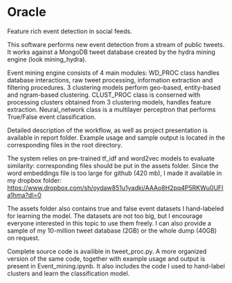 Oracle
=========

Feature rich event detection in social feeds.

This software performs new event detection from a stream of public tweets.
It works against a MongoDB tweet database created by the hydra mining engine (look mining_hydra).

Event mining engine consists of 4 main modules:
WD_PROC class handles database interactions, raw tweet processing, information extraction and filtering procedures.
3 clustering models perform geo-based, entity-based and ngram-based clustering.
CLUST_PROC class is conserned with processing clusters obtained from 3 clustering models, handles feature extraction.
Neural_network class is a multilayer perceptron that performs True/False event classification.

Detailed description of the workflow, as well as project presentation is available in report folder.
Example usage and sample output is located in the corresponding files in the root directory.

The system relies on pre-trained tf_idf and word2vec models to evaluate similarity: corresponding files should be put in the assets folder.
Since the word embeddings file is too large for github (420 mb), I made it available in my dropbox folder: 
https://www.dropbox.com/sh/oydaw851u1yadki/AAAo8H2pq4P5RKWu0UFIa1hma?dl=0

The assets folder also contains true and false event datasets I hand-labeled for learning the model. 
The datasets are not too big, but I encourage everyone interested in this topic to use them freely.
I can also provide a sample of my 10-million tweet database (2GB) or the whole dump (40GB) on request.

Complete source code is availible in tweet_proc.py.
A more organized version of the same code, together with example usage and output is present in Event_mining.ipynb.
It also includes the code I used to hand-label clusters and learn the classification model.